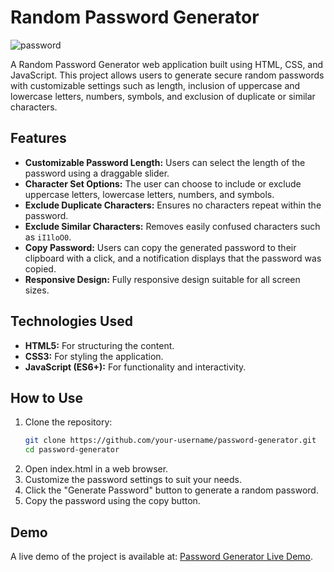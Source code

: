 # Random Password Generator

![password](https://github.com/user-attachments/assets/ca96eaac-ac0a-4143-9e9b-e02c95b9044a)

A Random Password Generator web application built using HTML, CSS, and JavaScript. This project allows users to generate secure random passwords with customizable settings such as length, inclusion of uppercase and lowercase letters, numbers, symbols, and exclusion of duplicate or similar characters.

## Features

- **Customizable Password Length:** Users can select the length of the password using a draggable slider.
- **Character Set Options:** The user can choose to include or exclude uppercase letters, lowercase letters, numbers, and symbols.
- **Exclude Duplicate Characters:** Ensures no characters repeat within the password.
- **Exclude Similar Characters:** Removes easily confused characters such as `iI1loO0`.
- **Copy Password:** Users can copy the generated password to their clipboard with a click, and a notification displays that the password was copied.
- **Responsive Design:** Fully responsive design suitable for all screen sizes.

## Technologies Used

- **HTML5:** For structuring the content.
- **CSS3:** For styling the application.
- **JavaScript (ES6+):** For functionality and interactivity.

## How to Use

1. Clone the repository:  
   ```bash
   git clone https://github.com/your-username/password-generator.git
   cd password-generator
2. Open index.html in a web browser.
3. Customize the password settings to suit your needs.
4. Click the "Generate Password" button to generate a random password.
5. Copy the password using the copy button.

## Demo

A live demo of the project is available at: [Password Generator Live Demo](https://random-password-generator-six-sandy.vercel.app/).

